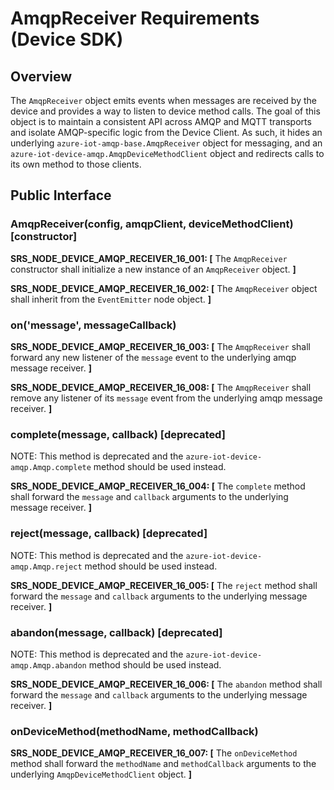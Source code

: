 # AmqpReceiver Requirements (Device SDK)


## Overview
The `AmqpReceiver` object emits events when messages are received by the device and provides a way to listen to device method calls.
The goal of this object is to maintain a consistent API across AMQP and MQTT transports and isolate AMQP-specific logic from the Device Client.
As such, it hides an underlying `azure-iot-amqp-base.AmqpReceiver` object for messaging, and an `azure-iot-device-amqp.AmqpDeviceMethodClient` object
and redirects calls to its own method to those clients.

## Public Interface
### AmqpReceiver(config, amqpClient, deviceMethodClient) [constructor]
**SRS_NODE_DEVICE_AMQP_RECEIVER_16_001: [** The `AmqpReceiver` constructor shall initialize a new instance of an `AmqpReceiver` object. **]**

**SRS_NODE_DEVICE_AMQP_RECEIVER_16_002: [** The `AmqpReceiver` object shall inherit from the `EventEmitter` node object. **]**

### on('message', messageCallback)
**SRS_NODE_DEVICE_AMQP_RECEIVER_16_003: [** The `AmqpReceiver` shall forward any new listener of the `message` event to the underlying amqp message receiver. **]**

**SRS_NODE_DEVICE_AMQP_RECEIVER_16_008: [** The `AmqpReceiver` shall remove any listener of its `message` event from the underlying amqp message receiver. **]**

### complete(message, callback) [deprecated]
NOTE: This method is deprecated and the `azure-iot-device-amqp.Amqp.complete` method should be used instead.

**SRS_NODE_DEVICE_AMQP_RECEIVER_16_004: [** The `complete` method shall forward the `message` and `callback` arguments to the underlying message receiver. **]**

### reject(message, callback) [deprecated]
NOTE: This method is deprecated and the `azure-iot-device-amqp.Amqp.reject` method should be used instead.

**SRS_NODE_DEVICE_AMQP_RECEIVER_16_005: [** The `reject` method shall forward the `message` and `callback` arguments to the underlying message receiver. **]**

### abandon(message, callback) [deprecated]
NOTE: This method is deprecated and the `azure-iot-device-amqp.Amqp.abandon` method should be used instead.

**SRS_NODE_DEVICE_AMQP_RECEIVER_16_006: [** The `abandon` method shall forward the `message` and `callback` arguments to the underlying message receiver. **]**

### onDeviceMethod(methodName, methodCallback)
**SRS_NODE_DEVICE_AMQP_RECEIVER_16_007: [** The `onDeviceMethod` method shall forward the `methodName` and `methodCallback` arguments to the underlying `AmqpDeviceMethodClient` object. **]**
